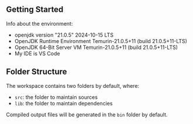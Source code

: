 ## Getting Started

Info about the environment:

- openjdk version "21.0.5" 2024-10-15 LTS
- OpenJDK Runtime Environment Temurin-21.0.5+11 (build 21.0.5+11-LTS)
- OpenJDK 64-Bit Server VM Temurin-21.0.5+11 (build 21.0.5+11-LTS)
- My IDE is VS Code

## Folder Structure

The workspace contains two folders by default, where:

- `src`: the folder to maintain sources
- `lib`: the folder to maintain dependencies

Compiled output files will be generated in the `bin` folder by default.
